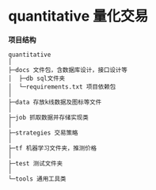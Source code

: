 # quantitative 量化交易


**项目结构** 
```
quantitative
│
├─docs 文件包，含数据库设计，接口设计等
│  ├─db sql文件夹
│  └─requirements.txt 项目依赖包
│
├─data 存放k线数据及图标等文件
│
├─job 抓取数据并存储实现类
│
├─strategies 交易策略
│  
├─tf 机器学习文件夹，推测价格
│
├─test 测试文件夹
│ 
└─tools 通用工具类

```
<br> 